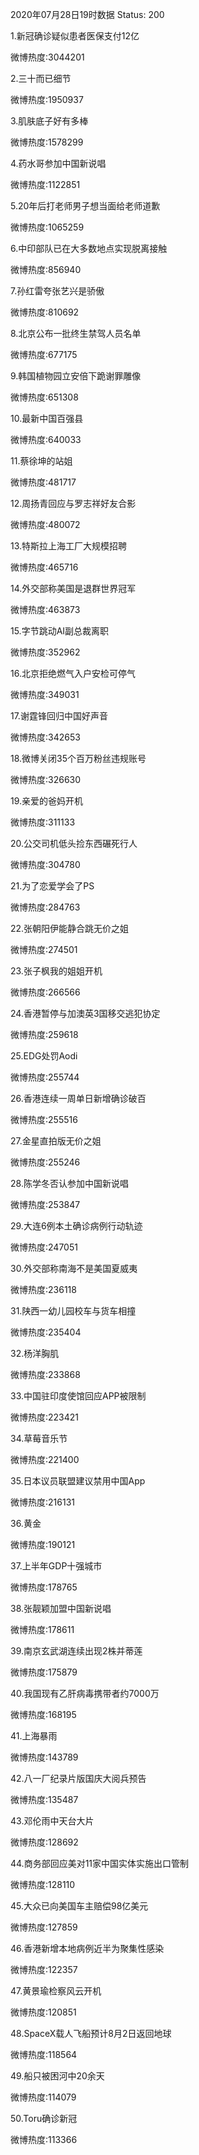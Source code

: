 2020年07月28日19时数据
Status: 200

1.新冠确诊疑似患者医保支付12亿

微博热度:3044201

2.三十而已细节

微博热度:1950937

3.肌肤底子好有多棒

微博热度:1578299

4.药水哥参加中国新说唱

微博热度:1122851

5.20年后打老师男子想当面给老师道歉

微博热度:1065259

6.中印部队已在大多数地点实现脱离接触

微博热度:856940

7.孙红雷夸张艺兴是骄傲

微博热度:810692

8.北京公布一批终生禁驾人员名单

微博热度:677175

9.韩国植物园立安倍下跪谢罪雕像

微博热度:651308

10.最新中国百强县

微博热度:640033

11.蔡徐坤的站姐

微博热度:481717

12.周扬青回应与罗志祥好友合影

微博热度:480072

13.特斯拉上海工厂大规模招聘

微博热度:465716

14.外交部称美国是退群世界冠军

微博热度:463873

15.字节跳动AI副总裁离职

微博热度:352962

16.北京拒绝燃气入户安检可停气

微博热度:349031

17.谢霆锋回归中国好声音

微博热度:342653

18.微博关闭35个百万粉丝违规账号

微博热度:326630

19.亲爱的爸妈开机

微博热度:311133

20.公交司机低头捡东西碾死行人

微博热度:304780

21.为了恋爱学会了PS

微博热度:284763

22.张朝阳伊能静合跳无价之姐

微博热度:274501

23.张子枫我的姐姐开机

微博热度:266566

24.香港暂停与加澳英3国移交逃犯协定

微博热度:259618

25.EDG处罚Aodi

微博热度:255744

26.香港连续一周单日新增确诊破百

微博热度:255516

27.金星直拍版无价之姐

微博热度:255246

28.陈学冬否认参加中国新说唱

微博热度:253847

29.大连6例本土确诊病例行动轨迹

微博热度:247051

30.外交部称南海不是美国夏威夷

微博热度:236118

31.陕西一幼儿园校车与货车相撞

微博热度:235404

32.杨洋胸肌

微博热度:233868

33.中国驻印度使馆回应APP被限制

微博热度:223421

34.草莓音乐节

微博热度:221400

35.日本议员联盟建议禁用中国App

微博热度:216131

36.黄金

微博热度:190121

37.上半年GDP十强城市

微博热度:178765

38.张靓颖加盟中国新说唱

微博热度:178611

39.南京玄武湖连续出现2株并蒂莲

微博热度:175879

40.我国现有乙肝病毒携带者约7000万

微博热度:168195

41.上海暴雨

微博热度:143789

42.八一厂纪录片版国庆大阅兵预告

微博热度:135487

43.邓伦雨中天台大片

微博热度:128692

44.商务部回应美对11家中国实体实施出口管制

微博热度:128110

45.大众已向美国车主赔偿98亿美元

微博热度:127859

46.香港新增本地病例近半为聚集性感染

微博热度:122357

47.黄景瑜检察风云开机

微博热度:120851

48.SpaceX载人飞船预计8月2日返回地球

微博热度:118564

49.船只被困河中20余天

微博热度:114079

50.Toru确诊新冠

微博热度:113366

